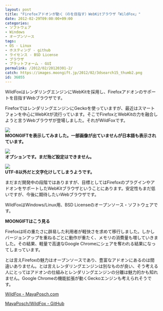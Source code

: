 ```yaml
---
layout: post
title: "Firefoxアドオンが動く（のを目指す）WebKitブラウザ「WildFox」"
date: 2012-02-29T09:00:00+09:00
categories:
- ソフトウェア
- Windows
- オープンソース
tags: 
- OS - Linux
- ホスティング - github
- ライセンス - BSD License
- ブラウザ
- プラットフォーム - GUI
permalink: /2012/02/20120301-2/
catch: https://images.moongift.jp/2012/02/3dsearch15_thumb2.png
id: 36055
---
```

WildFoxはレンダリングエンジンにWebKitを採用し、Firefoxアドオンのサポートを目指すWebブラウザです。

  

FirefoxではレンダリングエンジンにGeckoを使っていますが、最近はスマートフォンを中心にWebKitが流行っています。そこでFirefoxとWebKitの力を融合しようと言うWebブラウザが登場しました。それがWildFoxです。

  

[![](https://images.moongift.jp/2012/02/3dsearch14_thumb2.png)](https://images.moongift.jp/2012/02/3dsearch142.png)  
**MOONGIFTを表示してみました。一部画像が出ていませんが日本語も表示されています。**

  

[![](https://images.moongift.jp/2012/02/3dsearch15_thumb2.png)](https://images.moongift.jp/2012/02/3dsearch152.png)  
**オプションです。まだ殆ど設定はできません。**

  

[![](https://images.moongift.jp/2012/02/3dsearch16_thumb2.png)](https://images.moongift.jp/2012/02/3dsearch162.png)  
**UTF-8以外だと文字化けしてしまうようです。**

  

まだまだ開発中の段階ではありますが、目標としてはFirefoxのプラグインやアドオンをサポートしたWebKitブラウザということにあります。安定性もまだ低いですが、今後に期待したいWebブラウザです。

  
<!--more-->  

WildFoxはWindows/Linux用、BSD Licenseのオープンソース・ソフトウェアです。

  
  
  

**MOONGIFTはこう見る**

  

FirefoxはIEの重たさに辟易した利用者が軽快さを求めて移行しました。しかしバージョンアップを重ねるごとに動作が重たく、メモリの消費量も増していきました。その結果、軽量で高速なGoogle Chromeにシェアを奪われる結果になってしまっています。

  

とは言えFirefoxの魅力はオープンソースであり、豊富なアドオンにあるのは間違いありません。とは言えレンダリングエンジンは別なものが良い、そう考える人にとってはアドオンの仕組みとレンダリングエンジンの分離は魅力的かも知れません。Google Chromeの機能拡張が動くGeckoエンジンも考えられそうです。

  

[WildFox - MayaPosch.com](http://www.mayaposch.com/wildfox.php)

  

[MayaPosch/WildFox - GitHub](https://github.com/MayaPosch/WildFox)

